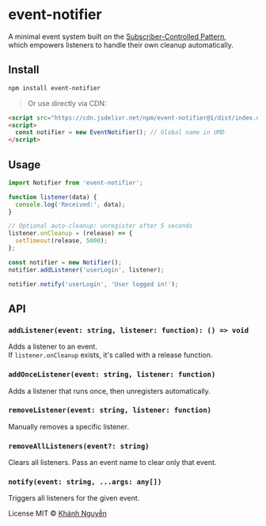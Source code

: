 # event-notifier

A minimal event system built on the [Subscriber-Controlled Pattern](https://github.com/huukhanhnguyen/subscriber-controlled-pattern),  
which empowers listeners to handle their own cleanup automatically.

## Install

```bash
npm install event-notifier
```

> Or use directly via CDN:
> 
```html
<script src="https://cdn.jsdelivr.net/npm/event-notifier@1/dist/index.umd.js"></script>
<script>
  const notifier = new EventNotifier(); // Global name in UMD
</script>
```

## Usage

```js
import Notifier from 'event-notifier';

function listener(data) {
  console.log('Received:', data);
}

// Optional auto-cleanup: unregister after 5 seconds
listener.onCleanup = (release) => {
  setTimeout(release, 5000);
};

const notifier = new Notifier();
notifier.addListener('userLogin', listener);

notifier.notify('userLogin', 'User logged in!');
```

## API

### `addListener(event: string, listener: function): () => void`

Adds a listener to an event.  
If `listener.onCleanup` exists, it's called with a release function.

### `addOnceListener(event: string, listener: function)`

Adds a listener that runs once, then unregisters automatically.

### `removeListener(event: string, listener: function)`

Manually removes a specific listener.

### `removeAllListeners(event?: string)`

Clears all listeners. Pass an event name to clear only that event.

### `notify(event: string, ...args: any[])`

Triggers all listeners for the given event.  

License MIT © [Khánh Nguyễn](https://github.com/huukhanhnguyen)
